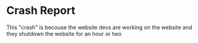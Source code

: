 # Crash Report
This "crash" is becouse the website devs are working on the website and they shutdown the website for an hour or two
